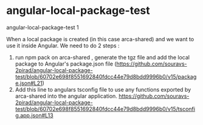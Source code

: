 # angular-local-package-test
angular-local-package-test 1

When a local package is created (in this case arca-shared) and we want to use it inside Angular.
We need to do 2 steps : 

1. run npm pack on arca-shared , generate the tgz file and add the local package to Angular's package.json file (https://github.com/souravs-2pirad/angular-local-package-test/blob/60702e698f8551692840fdcc44e79d8bdd9996b0/v15/package.json#L21)
2. Add this line to angulars tsconfig file to use any functions exported by arca-shared into the angular application. https://github.com/souravs-2pirad/angular-local-package-test/blob/60702e698f8551692840fdcc44e79d8bdd9996b0/v15/tsconfig.app.json#L13
